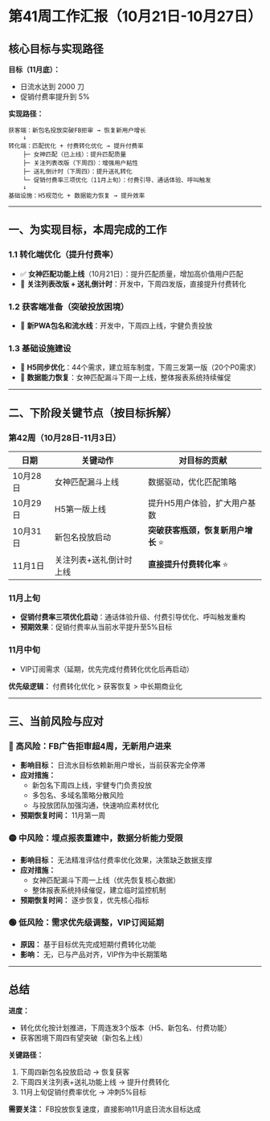 # 第41周工作汇报（10月21日-10月27日）

## 核心目标与实现路径

**目标（11月底）：**
- 日流水达到 2000 刀
- 促销付费率提升到 5%

**实现路径：**
```
获客端：新包名投放突破FB拒审 → 恢复新用户增长
    ↓
转化端：匹配优化 + 付费转化优化 → 提升付费率
    ├─ 女神匹配（已上线）：提升匹配质量
    ├─ 关注列表改版（下周四）：增强用户粘性
    ├─ 送礼倒计时（下周四）：提升送礼转化
    └─ 促销付费率三项优化（11月上旬）：付费引导、通话体验、呼叫触发
    ↓
基础设施：H5规范化 + 数据能力恢复 → 提升效率
```

---

## 一、为实现目标，本周完成的工作

### 1.1 转化端优化（提升付费率）
- ✅ **女神匹配功能上线**（10月21日）：提升匹配质量，增加高价值用户匹配
- 🔄 **关注列表改版 + 送礼倒计时**：开发中，下周四发版，直接提升付费转化

### 1.2 获客端准备（突破投放困境）
- 🔄 **新PWA包名和流水线**：开发中，下周四上线，宇健负责投放

### 1.3 基础设施建设
- 🔄 **H5同步优化**：44个需求，建立班车制度，下周三发第一版（20个P0需求）
- 🔄 **数据能力恢复**：女神匹配漏斗下周一上线，整体报表系统持续催促

---

## 二、下阶段关键节点（按目标拆解）

### 第42周（10月28日-11月3日）
| 日期 | 关键动作 | 对目标的贡献 |
|------|---------|-------------|
| 10月28日 | 女神匹配漏斗上线 | 数据驱动，优化匹配策略 |
| 10月29日 | H5第一版上线 | 提升H5用户体验，扩大用户基数 |
| 10月31日 | 新包名投放启动 | **突破获客瓶颈，恢复新用户增长** ⭐ |
| 11月1日 | 关注列表+送礼倒计时上线 | **直接提升付费转化率** ⭐ |

### 11月上旬
- **促销付费率三项优化启动**：通话体验升级、付费引导优化、呼叫触发重构
- **预期效果**：促销付费率从当前水平提升至5%目标

### 11月中旬
- VIP订阅需求（延期，优先完成付费转化优化后再启动）

**优先级逻辑：** 付费转化优化 > 获客恢复 > 中长期商业化

---

## 三、当前风险与应对

### 🔴 高风险：FB广告拒审超4周，无新用户进来
- **影响目标：** 日流水目标依赖新用户增长，当前获客完全停滞
- **应对措施：**
  - 新包名下周四上线，宇健专门负责投放
  - 多包名、多域名策略分散风险
  - 与投放团队加强沟通，快速响应素材优化
- **预期恢复时间：** 11月第一周

### 🟡 中风险：埋点报表重建中，数据分析能力受限
- **影响目标：** 无法精准评估付费率优化效果，决策缺乏数据支撑
- **应对措施：**
  - 女神匹配漏斗下周一上线（优先恢复核心数据）
  - 整体报表系统持续催促，建立临时监控机制
- **预期恢复时间：** 逐步恢复，优先核心指标

### 🟢 低风险：需求优先级调整，VIP订阅延期
- **原因：** 基于目标优先完成短期付费转化功能
- **影响：** 无，已与产品对齐，VIP作为中长期策略

---

## 总结

**进度：**
- 转化优化按计划推进，下周连发3个版本（H5、新包名、付费功能）
- 获客困境下周四有望突破（新包名上线）

**关键路径：**
1. 下周四新包名投放启动 → 恢复获客
2. 下周四关注列表+送礼功能上线 → 提升付费转化
3. 11月上旬促销付费率优化 → 冲刺5%目标

**需要关注：** FB投放恢复速度，直接影响11月底日流水目标达成
